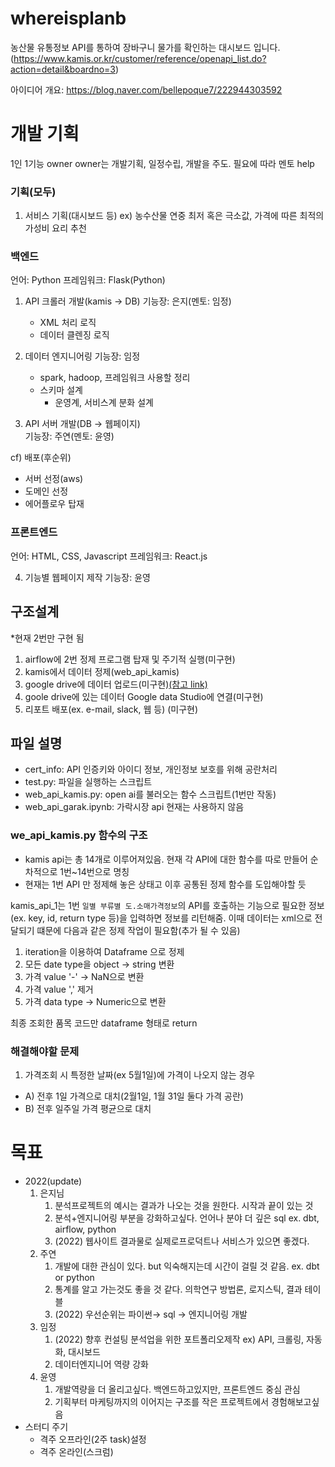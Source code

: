 # whereisplanb

농산물 유통정보 API를 통하여 장바구니 물가를 확인하는 대시보드 입니다. 
(https://www.kamis.or.kr/customer/reference/openapi_list.do?action=detail&boardno=3)


아이디어 개요: https://blog.naver.com/bellepoque7/222944303592

# 개발 기획
1인 1기능 owner
owner는 개발기획, 일정수립, 개발을 주도. 필요에 따라 멘토 help


### 기획(모두)
 1) 서비스 기획(대시보드 등)
    ex) 농수산물 연중 최저 혹은 극소값, 가격에 따른 최적의 가성비 요리 추천
    
### 백엔드
언어: Python
프레임워크: Flask(Python)

1) API 크롤러 개발(kamis -> DB)
   기능장: 은지(멘토: 임정)
    - XML 처리 로직
    - 데이터 클렌징 로직
 
 2) 데이터 엔지니어링
   기능장: 임정
    - spark, hadoop, 프레임워크 사용할 정리
    - 스키마 설계
       - 운영계, 서비스계 분화 설계

 3) API 서버 개발(DB -> 웹페이지)  
    기능장: 주연(멘토: 윤영)
    

 cf) 배포(후순위)
   - 서버 선정(aws)
   - 도메인 선정
   - 에어플로우 탑재

### 프론트엔드
언어: HTML, CSS, Javascript
프레임워크: React.js

 4) 기능별 웹페이지 제작
    기능장: 윤영


## 구조설계
*현재 2번만 구현 됨

1. airflow에 2번 정제 프로그램 탑재 및 주기적 실행(미구현)
2. kamis에서 데이터 정제(web_api_kamis) 
3. google drive에 데이터 업로드(미구현)[(참고 link)](https://ysyblog.tistory.com/296)
4. goole drive에 있는 데이터 Google data Studio에 연결(미구현)
5. 리포트 배포(ex. e-mail, slack, 웹 등) (미구현)

## 파일 설명
- cert_info: API 인증키와 아이디 정보, 개인정보 보호를 위해 공란처리
- test.py: 파일을 실행하는 스크립트
- web_api_kamis.py: open ai를 불러오는 함수 스크립트(1번만 작동)
- web_api_garak.ipynb: 가락시장 api 현재는 사용하지 않음

### we_api_kamis.py 함수의 구조

- kamis api는 총 14개로 이루어져있음. 현재 각 API에 대한 함수를 따로 만들어 순차적으로 1번~14번으로 명칭
- 현재는 1번 API 만 정제해 놓은 상태고 이후 공통된 정제 함수를 도입해야할 듯

kamis_api_1는 1번 `일별 부류별 도.소매가격정보`의 API를 호출하는 기능으로 필요한 정보(ex. key, id, return type 등)을 입력하면 정보를 리턴해줌.
이때 데이터는 xml으로 전달되기 떄문에 다음과 같은 정제 작업이 필요함(추가 될 수 있음)
1. iteration을 이용하여 Dataframe 으로 정제
2. 모든 date type을 object -> string 변환
3. 가격 value '-'  ->  NaN으로 변환
4. 가격 value ',' 제거
5. 가격 data type -> Numeric으로 변환

최종 조회한 품목 코드만 dataframe 형태로 return

### 해결해야할 문제
1. 가격조회 시 특정한 날짜(ex 5월1일)에 가격이 나오지 않는 경우
- A) 전후 1일 가격으로 대치(2월1일, 1월 31일 둘다 가격 공란)
- B) 전후 일주일 가격 평균으로 대치


# 목표
- 2022(update)
    1. 은지님
        1. 분석프로젝트의 예시는 결과가 나오는 것을 원한다. 시작과 끝이 있는 것
        2. 분석+엔지니어링 부분을 강화하고싶다. 언어나 분야 더 깊은 sql
        ex. dbt, airflow, python
        3. (2022) 웹사이트 결과물로 실제로프로덕트나 서비스가 있으면 좋겠다.
    2. 주연
        1. 개발에 대한 관심이 있다. but 익숙해지는데 시간이 걸릴 것 같음.
        ex. dbt or python
        2. 통계를 알고 가는것도 좋을 것 같다. 의학연구 방법론, 로지스틱, 결과 테이블
        3. (2022) 우선순위는 파이썬→ sql → 엔지니어링 개발
    3. 임정
        1. (2022) 향후 컨설팅 분석업을 위한 포트폴리오제작
            ex) API, 크롤링, 자동화, 대시보드
        2. 데이터엔지니어 역량 강화
    4. 윤영
        1. 개발역량을 더 올리고싶다. 백엔드하고있지만, 프론트엔드 중심 관심
        2. 기획부터 마케팅까지의 이어지는 구조를 작은 프로젝트에서 경험해보고싶음
- 스터디 주기
    - 격주 오프라인(2주 task)설정
    - 격주 온라인(스크럼)

